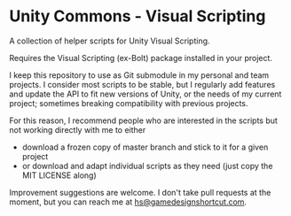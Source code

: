 # Unity Commons - Visual Scripting

A collection of helper scripts for Unity Visual Scripting.

Requires the Visual Scripting (ex-Bolt) package installed in your project.

I keep this repository to use as Git submodule in my personal and team projects. I consider most scripts to be stable,
but I regularly add features and update the API to fit new versions of Unity, or the needs of my current project;
sometimes breaking compatibility with previous projects.

For this reason, I recommend people who are interested in the scripts but not working directly with me to either

* download a frozen copy of master branch and stick to it for a given project
* or download and adapt individual scripts as they need (just copy the MIT LICENSE along)

Improvement suggestions are welcome. I don't take pull requests at the moment, but you can reach me at
hs@gamedesignshortcut.com.